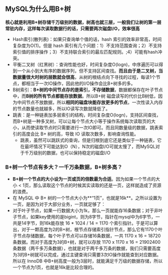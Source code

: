 ## MySQL为什么用B+树

**核心就是利用B+树存储千万级别的数据，树高也就三层，一般我们让树的第一层常驻内存，这样每次读取数据行的话，只需要两次磁盘I/O，效率很高**

- Hash索引(散列表)：如果只查询单个值的话，hash 索引的效率非常高，时间复杂度为O(1)。但是 hash 索引有几个问题：1）不支持范围查询；2）不支持索引值的排序操作；3）不支持联合索引的最左匹配规则。;4）可能有hash冲突。
- 平衡二叉树（红黑树）：查询性能也好，时间复杂度O(logn)，中序遍历可以得到一个从小到大有序的数据序列，但不支持区间查找。**而且由于是二叉树，当数据量很大时树的层数就会很高**，从树的根结点向下寻找的过程，每读1个节点，都相当于一次IO操作，因此他的I/O操作会比B+树多的多。
- B树索引：**B+树的中间节点存的是索引，不存储数据**，数据都保存在叶子节点中，而**B树的所有节点都能存放数据**。所以B+树 磁盘读写的代价比B树低，因为中间节点不放数据，所以**相同的磁盘块能存放更多的节点**，一次性读入内存的节点数量也就越多，所以IO读写次数就降低了。
- 跳表：是一种链表加多层索引的结构，时间复杂度O(logn)，支持区间查找，而B+树是一种多叉树，可以让每个节点大小等于操作系统每次读取页的大小，从而使读取节点时只需要进行一次IO即可。而且同数量级的数据，跳表索引的高度会比 B+ 树的高，导致 IO 读取次数多，影响查询性能。
  - 跳表，虽然可以跳跃式的查询，但是归根到底它还是类似于一种链表，它在最坏情况下可能达到O（N），N次的磁盘I/O可就太慢了，而MySQL对于千万级别的数据，也可以保持稳定的磁盘I/O



### B+树一个节点有多大？一千万条数据，B+树多高？

- **B+树一个节点的大小设为一页或页的倍数最为合适**。因为如果一个节点的大小 < 1页，那么读取这个节点的时候其实读取的还是一页，这样就造成了资源的浪费。
- 在 MySQL 中 B+ 树的一个节点大小为**“1页”，也就是16k**。之所以设置为一页，是因为对于大部分业务，一页就足够了：
- 对于叶子节点，如果一行数据大小为1k，那么一页就能存16条数据；对于非叶子节点，如果key使用的是bigint，则为8字节，指针在mysql中为6字节，一共是14字节，则16k能存放 16 * 1024 / 14 = 1170 个索引指针。于是可以算出，对于一颗高度为2的B+树，根节点存储索引指针节点，那么它有1170个叶子节点存储数据，每个叶子节点可以存储16条数据，一共 1170 x 16 = 18720 条数据。而对于高度为3的B+树，就可以存放 1170 x 1170 x 16 = 21902400 条数据（两千多万条数据），也就是对于两千多万条的数据，我们只需要高度为3的B+树就可以完成，通过主键查询只需要3次IO操作就能查到对应数据。所以在 InnoDB 中B+树高度一般为3层时，就能满足千万级的数据存储，所以一个节点为1页，也就是16k是比较合理的。	
